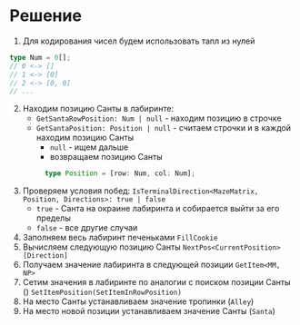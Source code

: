 # Решение
1. Для кодирования чисел будем использовать тапл из нулей 
```ts
type Num = 0[];
// 0 <-> []
// 1 <-> [0]
// 2 <-> [0, 0]
// ...
```
2. Находим позицию Санты в лабиринте:
   - `GetSantaRowPosition: Num | null` - находим позицию в строчке
   - `GetSantaPosition: Position | null` - считаем строчки и в каждой находим позицию Санты
      - `null` - ищем дальше
      - возвращаем позицию Санты 
      ```ts
        type Position = [row: Num, col: Num];
        ```
3. Проверяем условия побед: `IsTerminalDirection<MazeMatrix, Position, Directions>: true | false`
     - `true` - Санта на окраине лабиринта и собирается выйти за его пределы
     - `false` - все другие случаи
4. Заполняем весь лабиринт печеньками `FillCookie`
5. Вычисляем следующую позицию Санты `NextPos<CurrentPosition>[Direction]`
6. Получаем значение лабиринта в следующей позиции `GetItem<MM, NP>`
7. Сетим значения в лабиринте по аналогии с поиском позиции Санты () `SetItemPosition(SetItemInRowPosition)`
8. На место Санты устанавливаем значение тропинки (`Alley`)
9. На место новой позиции устанавливаем значение Санты (`Santa`)